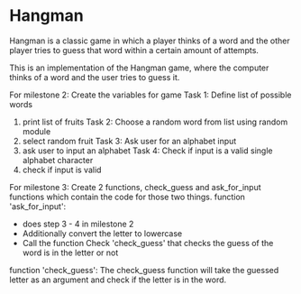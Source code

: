 # Hangman
Hangman is a classic game in which a player thinks of a word and the other player tries to guess that word within a certain amount of attempts.

This is an implementation of the Hangman game, where the computer thinks of a word and the user tries to guess it. 

For milestone 2: Create the variables for game
Task 1: Define list of possible words
1. print list of fruits
Task 2: Choose a random word from list using random module
2. select random fruit
Task 3: Ask user for an alphabet input
3. ask user to input an alphabet
Task 4: Check if input is a valid single alphabet character
4. check if input is valid

For milestone 3:
Create 2 functions, check_guess and ask_for_input functions which contain the code for those two things.
function 'ask_for_input':
- does step 3 - 4 in milestone 2
- Additionally convert the letter to lowercase
- Call the function Check 'check_guess' that checks the guess of the word is in the letter or not

function 'check_guess':
The check_guess function will take the guessed letter as an argument and check if the letter is in the word.